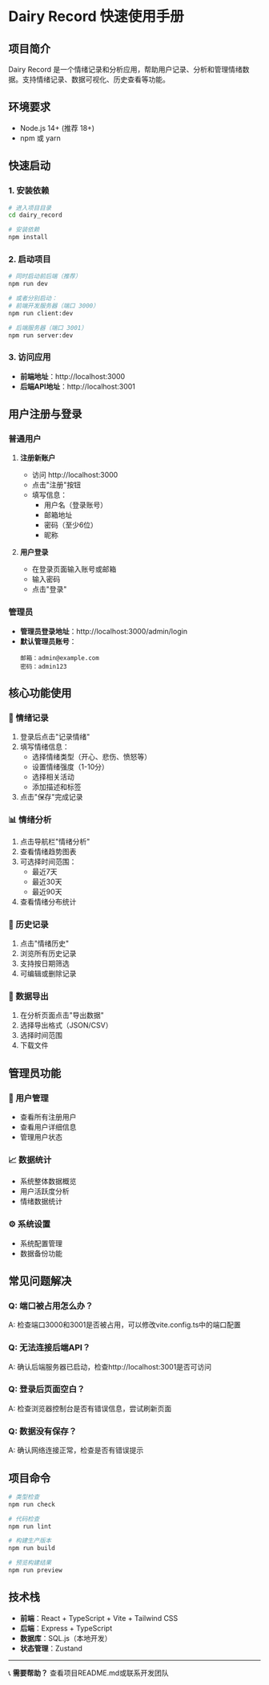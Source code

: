 # Dairy Record 快速使用手册

## 项目简介
Dairy Record 是一个情绪记录和分析应用，帮助用户记录、分析和管理情绪数据。支持情绪记录、数据可视化、历史查看等功能。

## 环境要求
- Node.js 14+ (推荐 18+)
- npm 或 yarn

## 快速启动

### 1. 安装依赖
```bash
# 进入项目目录
cd dairy_record

# 安装依赖
npm install
```

### 2. 启动项目
```bash
# 同时启动前后端（推荐）
npm run dev

# 或者分别启动：
# 前端开发服务器（端口 3000）
npm run client:dev

# 后端服务器（端口 3001）
npm run server:dev
```

### 3. 访问应用
- **前端地址**：http://localhost:3000
- **后端API地址**：http://localhost:3001

## 用户注册与登录

### 普通用户
1. **注册新账户**
   - 访问 http://localhost:3000
   - 点击"注册"按钮
   - 填写信息：
     - 用户名（登录账号）
     - 邮箱地址
     - 密码（至少6位）
     - 昵称

2. **用户登录**
   - 在登录页面输入账号或邮箱
   - 输入密码
   - 点击"登录"

### 管理员
- **管理员登录地址**：http://localhost:3000/admin/login
- **默认管理员账号**：
  ```
  邮箱：admin@example.com
  密码：admin123
  ```

## 核心功能使用

### 📝 情绪记录
1. 登录后点击"记录情绪"
2. 填写情绪信息：
   - 选择情绪类型（开心、悲伤、愤怒等）
   - 设置情绪强度（1-10分）
   - 选择相关活动
   - 添加描述和标签
3. 点击"保存"完成记录

### 📊 情绪分析
1. 点击导航栏"情绪分析"
2. 查看情绪趋势图表
3. 可选择时间范围：
   - 最近7天
   - 最近30天
   - 最近90天
4. 查看情绪分布统计

### 📖 历史记录
1. 点击"情绪历史"
2. 浏览所有历史记录
3. 支持按日期筛选
4. 可编辑或删除记录

### 💾 数据导出
1. 在分析页面点击"导出数据"
2. 选择导出格式（JSON/CSV）
3. 选择时间范围
4. 下载文件

## 管理员功能

### 👥 用户管理
- 查看所有注册用户
- 查看用户详细信息
- 管理用户状态

### 📈 数据统计
- 系统整体数据概览
- 用户活跃度分析
- 情绪数据统计

### ⚙️ 系统设置
- 系统配置管理
- 数据备份功能

## 常见问题解决

### Q: 端口被占用怎么办？
A: 检查端口3000和3001是否被占用，可以修改vite.config.ts中的端口配置

### Q: 无法连接后端API？
A: 确认后端服务器已启动，检查http://localhost:3001是否可访问

### Q: 登录后页面空白？
A: 检查浏览器控制台是否有错误信息，尝试刷新页面

### Q: 数据没有保存？
A: 确认网络连接正常，检查是否有错误提示

## 项目命令
```bash
# 类型检查
npm run check

# 代码检查
npm run lint

# 构建生产版本
npm run build

# 预览构建结果
npm run preview
```

## 技术栈
- **前端**：React + TypeScript + Vite + Tailwind CSS
- **后端**：Express + TypeScript
- **数据库**：SQL.js（本地开发）
- **状态管理**：Zustand

---

📞 **需要帮助？** 查看项目README.md或联系开发团队